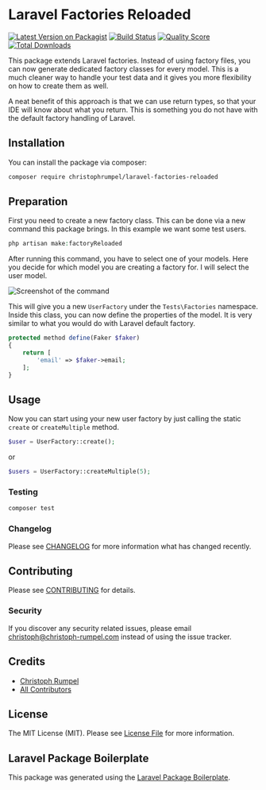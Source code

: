 # Laravel Factories Reloaded

[![Latest Version on Packagist](https://img.shields.io/packagist/v/christophrumpel/laravel-factories-reloaded.svg?style=flat-square)](https://packagist.org/packages/christophrumpel/laravel-factories-reloaded)
[![Build Status](https://img.shields.io/travis/christophrumpel/laravel-factories-reloaded/master.svg?style=flat-square)](https://travis-ci.org/christophrumpel/laravel-factories-reloaded)
[![Quality Score](https://img.shields.io/scrutinizer/g/christophrumpel/laravel-factories-reloaded.svg?style=flat-square)](https://scrutinizer-ci.com/g/christophrumpel/laravel-factories-reloaded)
[![Total Downloads](https://img.shields.io/packagist/dt/christophrumpel/laravel-factories-reloaded.svg?style=flat-square)](https://packagist.org/packages/christophrumpel/laravel-factories-reloaded)

This package extends Laravel factories. Instead of using factory files, you can now generate dedicated factory classes for every model. This is a much cleaner way to handle your test data and it gives you more flexibility on how to create them as well.

A neat benefit of this approach is that we can use return types, so that your IDE will know about what you return. This is something you do not have with the default factory handling of Laravel.


## Installation

You can install the package via composer:

```bash
composer require christophrumpel/laravel-factories-reloaded
```

## Preparation

First you need to create a new factory class. This can be done via a new command this package brings. In this example we want some test users.

``` php
php artisan make:factoryReloaded
```

After running this command, you have to select one of your models. Here you decide for which model you are creating a factory for. I will select the user model.


![Screenshot of the command](http://screenshots.nomoreencore.com/laravel_factories_reloaded.png)

This will give you a new `UserFactory` under the `Tests\Factories` namespace. Inside this class, you can now define the properties of the model. It is very similar to what you would do with Laravel default factory.

``` php
protected method define(Faker $faker)
{
    return [
        'email' => $faker->email;
    ];
}
```

## Usage

Now you can start using your new user factory by just calling the static `create` or `createMultiple` method.

``` php
$user = UserFactory::create();
```

or


``` php
$users = UserFactory::createMultiple(5);
```

### Testing

``` bash
composer test
```

### Changelog

Please see [CHANGELOG](CHANGELOG.md) for more information what has changed recently.

## Contributing

Please see [CONTRIBUTING](CONTRIBUTING.md) for details.

### Security

If you discover any security related issues, please email christoph@christoph-rumpel.com instead of using the issue tracker.

## Credits

- [Christoph Rumpel](https://github.com/christophrumpel)
- [All Contributors](../../contributors)

## License

The MIT License (MIT). Please see [License File](LICENSE.md) for more information.

## Laravel Package Boilerplate

This package was generated using the [Laravel Package Boilerplate](https://laravelpackageboilerplate.com).

